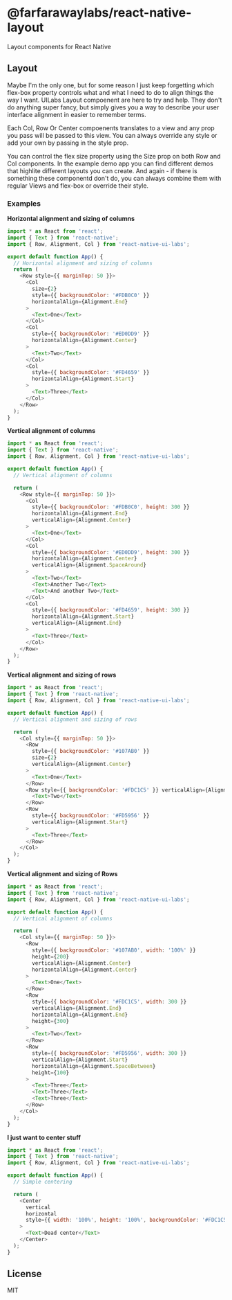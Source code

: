 # @farfarawaylabs/react-native-layout

Layout components for React Native

## Layout

Maybe I'm the only one, but for some reason I just keep forgetting which flex-box property controls what and what I need to do to align things the way I want.
UILabs Layout compoenent are here to try and help.
They don't do anything super fancy, but simply gives you a way to describe your user interface alignment in easier to remember terms.

Each Col, Row Or Center compoenents translates to a view and any prop you pass will be passed to this view.
You can always override any style or add your own by passing in the style prop.

You can control the flex size property using the Size prop on both Row and Col components.
In the example demo app you can find different demos that highlite different layouts you can create.
And again - if there is something these componentd don't do, you can always combine them with regular Views and flex-box or override their style.

### Examples

**Horizontal alignment and sizing of columns**

```js
import * as React from 'react';
import { Text } from 'react-native';
import { Row, Alignment, Col } from 'react-native-ui-labs';

export default function App() {
  // Horizontal alignment and sizing of columns
  return (
    <Row style={{ marginTop: 50 }}>
      <Col
        size={2}
        style={{ backgroundColor: '#FDB0C0' }}
        horizontalAlign={Alignment.End}
      >
        <Text>One</Text>
      </Col>
      <Col
        style={{ backgroundColor: '#ED0DD9' }}
        horizontalAlign={Alignment.Center}
      >
        <Text>Two</Text>
      </Col>
      <Col
        style={{ backgroundColor: '#FD4659' }}
        horizontalAlign={Alignment.Start}
      >
        <Text>Three</Text>
      </Col>
    </Row>
  );
}
```

**Vertical alignment of columns**

```js
import * as React from 'react';
import { Text } from 'react-native';
import { Row, Alignment, Col } from 'react-native-ui-labs';

export default function App() {
  // Vertical alignment of columns

  return (
    <Row style={{ marginTop: 50 }}>
      <Col
        style={{ backgroundColor: '#FDB0C0', height: 300 }}
        horizontalAlign={Alignment.End}
        verticalAlign={Alignment.Center}
      >
        <Text>One</Text>
      </Col>
      <Col
        style={{ backgroundColor: '#ED0DD9', height: 300 }}
        horizontalAlign={Alignment.Center}
        verticalAlign={Alignment.SpaceAround}
      >
        <Text>Two</Text>
        <Text>Another Two</Text>
        <Text>And another Two</Text>
      </Col>
      <Col
        style={{ backgroundColor: '#FD4659', height: 300 }}
        horizontalAlign={Alignment.Start}
        verticalAlign={Alignment.End}
      >
        <Text>Three</Text>
      </Col>
    </Row>
  );
}
```

**Vertical alignment and sizing of rows**

```js
import * as React from 'react';
import { Text } from 'react-native';
import { Row, Alignment, Col } from 'react-native-ui-labs';

export default function App() {
  // Vertical alignment and sizing of rows

  return (
    <Col style={{ marginTop: 50 }}>
      <Row
        style={{ backgroundColor: '#107AB0' }}
        size={2}
        verticalAlign={Alignment.Center}
      >
        <Text>One</Text>
      </Row>
      <Row style={{ backgroundColor: '#FDC1C5' }} verticalAlign={Alignment.End}>
        <Text>Two</Text>
      </Row>
      <Row
        style={{ backgroundColor: '#FD5956' }}
        verticalAlign={Alignment.Start}
      >
        <Text>Three</Text>
      </Row>
    </Col>
  );
}
```

**Vertical alignment and sizing of Rows**

```js
import * as React from 'react';
import { Text } from 'react-native';
import { Row, Alignment, Col } from 'react-native-ui-labs';

export default function App() {
  // Vertical alignment of columns

  return (
    <Col style={{ marginTop: 50 }}>
      <Row
        style={{ backgroundColor: '#107AB0', width: '100%' }}
        height={200}
        verticalAlign={Alignment.Center}
        horizontalAlign={Alignment.Center}
      >
        <Text>One</Text>
      </Row>
      <Row
        style={{ backgroundColor: '#FDC1C5', width: 300 }}
        verticalAlign={Alignment.End}
        horizontalAlign={Alignment.End}
        height={300}
      >
        <Text>Two</Text>
      </Row>
      <Row
        style={{ backgroundColor: '#FD5956', width: 300 }}
        verticalAlign={Alignment.Start}
        horizontalAlign={Alignment.SpaceBetween}
        height={100}
      >
        <Text>Three</Text>
        <Text>Three</Text>
        <Text>Three</Text>
      </Row>
    </Col>
  );
}
```

**I just want to center stuff**

```js
import * as React from 'react';
import { Text } from 'react-native';
import { Row, Alignment, Col } from 'react-native-ui-labs';

export default function App() {
  // Simple centering

  return (
    <Center
      vertical
      horizontal
      style={{ width: '100%', height: '100%', backgroundColor: '#FDC1C5' }}
    >
      <Text>Dead center</Text>
    </Center>
  );
}
```

## License

MIT
